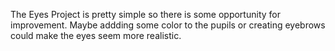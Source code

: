 The Eyes Project is pretty simple so there is some opportunity for improvement.  Maybe addding some color to the pupils or creating eyebrows could make the eyes 
seem more realistic. 
